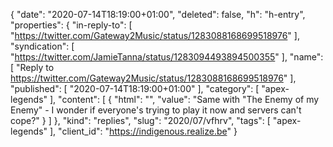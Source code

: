 {
  "date": "2020-07-14T18:19:00+01:00",
  "deleted": false,
  "h": "h-entry",
  "properties": {
    "in-reply-to": [
      "https://twitter.com/Gateway2Music/status/1283088168699518976"
    ],
    "syndication": [
      "https://twitter.com/JamieTanna/status/1283094493894500355"
    ],
    "name": [
      "Reply to https://twitter.com/Gateway2Music/status/1283088168699518976"
    ],
    "published": [
      "2020-07-14T18:19:00+01:00"
    ],
    "category": [
      "apex-legends"
    ],
    "content": [
      {
        "html": "",
        "value": "Same with \"The Enemy of my Enemy\" - I wonder if everyone's trying to play it now and servers can't cope?"
      }
    ]
  },
  "kind": "replies",
  "slug": "2020/07/vfhrv",
  "tags": [
    "apex-legends"
  ],
  "client_id": "https://indigenous.realize.be"
}
